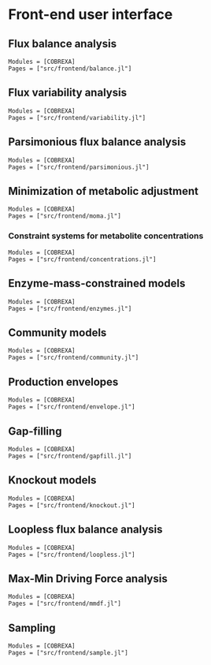 
# Front-end user interface

## Flux balance analysis

```@autodocs
Modules = [COBREXA]
Pages = ["src/frontend/balance.jl"]
```

## Flux variability analysis

```@autodocs
Modules = [COBREXA]
Pages = ["src/frontend/variability.jl"]
```

## Parsimonious flux balance analysis

```@autodocs
Modules = [COBREXA]
Pages = ["src/frontend/parsimonious.jl"]
```

## Minimization of metabolic adjustment

```@autodocs
Modules = [COBREXA]
Pages = ["src/frontend/moma.jl"]
```

### Constraint systems for metabolite concentrations

```@autodocs
Modules = [COBREXA]
Pages = ["src/frontend/concentrations.jl"]
```

## Enzyme-mass-constrained models

```@autodocs
Modules = [COBREXA]
Pages = ["src/frontend/enzymes.jl"]
```

## Community models

```@autodocs
Modules = [COBREXA]
Pages = ["src/frontend/community.jl"]
```

## Production envelopes

```@autodocs
Modules = [COBREXA]
Pages = ["src/frontend/envelope.jl"]
```

## Gap-filling

```@autodocs
Modules = [COBREXA]
Pages = ["src/frontend/gapfill.jl"]
```

## Knockout models

```@autodocs
Modules = [COBREXA]
Pages = ["src/frontend/knockout.jl"]
```

## Loopless flux balance analysis

```@autodocs
Modules = [COBREXA]
Pages = ["src/frontend/loopless.jl"]
```

## Max-Min Driving Force analysis

```@autodocs
Modules = [COBREXA]
Pages = ["src/frontend/mmdf.jl"]
```

## Sampling

```@autodocs
Modules = [COBREXA]
Pages = ["src/frontend/sample.jl"]
```

